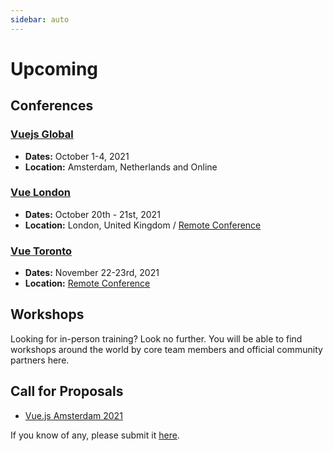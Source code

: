 ```yaml
---
sidebar: auto
---
```


# Upcoming

## Conferences

### [Vuejs Global](https://vuejs.amsterdam/)

- **Dates:** October 1-4, 2021
- **Location:** Amsterdam, Netherlands and Online

### [Vue London](https://vuejs.london/)

- **Dates:** October 20th - 21st, 2021
- **Location:** London, United Kingdom / [Remote Conference](https://portal.gitnation.org/multipass)

### [Vue Toronto](https://www.vuetoronto.com/)

- **Dates:** November 22-23rd, 2021
- **Location:** [Remote Conference](https://www.vuetoronto.com/)

## Workshops

Looking for in-person training? Look no further. You will be able to find workshops around the world by core team members and official community partners here.

<EventsTimeline type="workshop" />

## Call for Proposals

- [Vue.js Amsterdam 2021](https://docs.google.com/forms/d/e/1FAIpQLScfb5mGcxCEO43iQ4ldUP2pG4vak2CWmiRQvkPJyfORkHGaXA/viewform)

If you know of any, please submit it [here](https://github.com/vuejs/events/issues/new?assignees=&labels=&template=cfp-submission.md&title=%5BCFP%5D).
